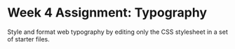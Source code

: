 # Week 4 Assignment: Typography
Style and format web typography by editing only the CSS stylesheet in a set of starter files.